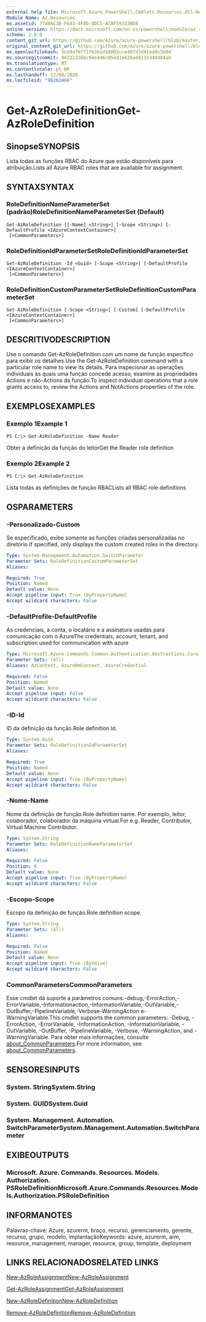 ```yaml
---
external help file: Microsoft.Azure.PowerShell.Cmdlets.Resources.dll-Help.xml
Module Name: Az.Resources
ms.assetid: 7740AC3B-F643-4F8D-8DC5-ACBF59323BD8
online version: https://docs.microsoft.com/en-us/powershell/module/az.resources/get-azroledefinition
schema: 2.0.0
content_git_url: https://github.com/Azure/azure-powershell/blob/master/src/Resources/Resources/help/Get-AzRoleDefinition.md
original_content_git_url: https://github.com/Azure/azure-powershell/blob/master/src/Resources/Resources/help/Get-AzRoleDefinition.md
ms.openlocfilehash: 5cd9a76f71f63b1d16003cce467d2d91eddc5b04
ms.sourcegitcommit: 04221336bc9eed46c05ed1e828a6811534d4b4ab
ms.translationtype: MT
ms.contentlocale: pt-BR
ms.lasthandoff: 12/08/2020
ms.locfileid: "98263466"
---
```

# <span data-ttu-id="32702-101">Get-AzRoleDefinition</span><span class="sxs-lookup"><span data-stu-id="32702-101">Get-AzRoleDefinition</span></span>

## <span data-ttu-id="32702-102">Sinopse</span><span class="sxs-lookup"><span data-stu-id="32702-102">SYNOPSIS</span></span>
<span data-ttu-id="32702-103">Lista todas as funções RBAC do Azure que estão disponíveis para atribuição.</span><span class="sxs-lookup"><span data-stu-id="32702-103">Lists all Azure RBAC roles that are available for assignment.</span></span>

## <span data-ttu-id="32702-104">SYNTAX</span><span class="sxs-lookup"><span data-stu-id="32702-104">SYNTAX</span></span>

### <span data-ttu-id="32702-105">RoleDefinitionNameParameterSet (padrão)</span><span class="sxs-lookup"><span data-stu-id="32702-105">RoleDefinitionNameParameterSet (Default)</span></span>
```
Get-AzRoleDefinition [[-Name] <String>] [-Scope <String>] [-DefaultProfile <IAzureContextContainer>]
 [<CommonParameters>]
```

### <span data-ttu-id="32702-106">RoleDefinitionIdParameterSet</span><span class="sxs-lookup"><span data-stu-id="32702-106">RoleDefinitionIdParameterSet</span></span>
```
Get-AzRoleDefinition -Id <Guid> [-Scope <String>] [-DefaultProfile <IAzureContextContainer>]
 [<CommonParameters>]
```

### <span data-ttu-id="32702-107">RoleDefinitionCustomParameterSet</span><span class="sxs-lookup"><span data-stu-id="32702-107">RoleDefinitionCustomParameterSet</span></span>
```
Get-AzRoleDefinition [-Scope <String>] [-Custom] [-DefaultProfile <IAzureContextContainer>]
 [<CommonParameters>]
```

## <span data-ttu-id="32702-108">DESCRITIVO</span><span class="sxs-lookup"><span data-stu-id="32702-108">DESCRIPTION</span></span>
<span data-ttu-id="32702-109">Use o comando Get-AzRoleDefinition com um nome de função específico para exibir os detalhes.</span><span class="sxs-lookup"><span data-stu-id="32702-109">Use the Get-AzRoleDefinition command with a particular role name to view its details.</span></span>
<span data-ttu-id="32702-110">Para inspecionar as operações individuais às quais uma função concede acesso, examine as propriedades Actions e não-Actions da função.</span><span class="sxs-lookup"><span data-stu-id="32702-110">To inspect individual operations that a role grants access to, review the Actions and NotActions properties of the role.</span></span>

## <span data-ttu-id="32702-111">EXEMPLOS</span><span class="sxs-lookup"><span data-stu-id="32702-111">EXAMPLES</span></span>

### <span data-ttu-id="32702-112">Exemplo 1</span><span class="sxs-lookup"><span data-stu-id="32702-112">Example 1</span></span>
```
PS C:\> Get-AzRoleDefinition -Name Reader
```

<span data-ttu-id="32702-113">Obter a definição da função do leitor</span><span class="sxs-lookup"><span data-stu-id="32702-113">Get the Reader role definition</span></span>

### <span data-ttu-id="32702-114">Exemplo 2</span><span class="sxs-lookup"><span data-stu-id="32702-114">Example 2</span></span>
```
PS C:\> Get-AzRoleDefinition
```

<span data-ttu-id="32702-115">Lista todas as definições de função RBAC</span><span class="sxs-lookup"><span data-stu-id="32702-115">Lists all RBAC role definitions</span></span>

## <span data-ttu-id="32702-116">OS</span><span class="sxs-lookup"><span data-stu-id="32702-116">PARAMETERS</span></span>

### <span data-ttu-id="32702-117">-Personalizado</span><span class="sxs-lookup"><span data-stu-id="32702-117">-Custom</span></span>
<span data-ttu-id="32702-118">Se especificado, exibe somente as funções criadas personalizadas no diretório.</span><span class="sxs-lookup"><span data-stu-id="32702-118">If specified, only displays the custom created roles in the directory.</span></span>

```yaml
Type: System.Management.Automation.SwitchParameter
Parameter Sets: RoleDefinitionCustomParameterSet
Aliases:

Required: True
Position: Named
Default value: None
Accept pipeline input: True (ByPropertyName)
Accept wildcard characters: False
```

### <span data-ttu-id="32702-119">-DefaultProfile</span><span class="sxs-lookup"><span data-stu-id="32702-119">-DefaultProfile</span></span>
<span data-ttu-id="32702-120">As credenciais, a conta, o locatário e a assinatura usadas para comunicação com o Azure</span><span class="sxs-lookup"><span data-stu-id="32702-120">The credentials, account, tenant, and subscription used for communication with azure</span></span>

```yaml
Type: Microsoft.Azure.Commands.Common.Authentication.Abstractions.Core.IAzureContextContainer
Parameter Sets: (All)
Aliases: AzContext, AzureRmContext, AzureCredential

Required: False
Position: Named
Default value: None
Accept pipeline input: False
Accept wildcard characters: False
```

### <span data-ttu-id="32702-121">-ID</span><span class="sxs-lookup"><span data-stu-id="32702-121">-Id</span></span>
<span data-ttu-id="32702-122">ID da definição da função.</span><span class="sxs-lookup"><span data-stu-id="32702-122">Role definition Id.</span></span>

```yaml
Type: System.Guid
Parameter Sets: RoleDefinitionIdParameterSet
Aliases:

Required: True
Position: Named
Default value: None
Accept pipeline input: True (ByPropertyName)
Accept wildcard characters: False
```

### <span data-ttu-id="32702-123">-Nome</span><span class="sxs-lookup"><span data-stu-id="32702-123">-Name</span></span>
<span data-ttu-id="32702-124">Nome da definição de função.</span><span class="sxs-lookup"><span data-stu-id="32702-124">Role definition name.</span></span>
<span data-ttu-id="32702-125">Por exemplo, leitor, colaborador, colaborador da máquina virtual.</span><span class="sxs-lookup"><span data-stu-id="32702-125">For e.g. Reader, Contributor, Virtual Machine Contributor.</span></span>

```yaml
Type: System.String
Parameter Sets: RoleDefinitionNameParameterSet
Aliases:

Required: False
Position: 0
Default value: None
Accept pipeline input: True (ByPropertyName)
Accept wildcard characters: False
```

### <span data-ttu-id="32702-126">-Escopo</span><span class="sxs-lookup"><span data-stu-id="32702-126">-Scope</span></span>
<span data-ttu-id="32702-127">Escopo da definição de função.</span><span class="sxs-lookup"><span data-stu-id="32702-127">Role definition scope.</span></span>

```yaml
Type: System.String
Parameter Sets: (All)
Aliases:

Required: False
Position: Named
Default value: None
Accept pipeline input: True (ByValue)
Accept wildcard characters: False
```

### <span data-ttu-id="32702-128">CommonParameters</span><span class="sxs-lookup"><span data-stu-id="32702-128">CommonParameters</span></span>
<span data-ttu-id="32702-129">Esse cmdlet dá suporte a parâmetros comuns:-debug,-ErrorAction,-ErrorVariable,-Informationaction,-InformationVariable,-OutVariable,-OutBuffer,-PipelineVariable,-Verbose-WarningAction e-WarningVariable.</span><span class="sxs-lookup"><span data-stu-id="32702-129">This cmdlet supports the common parameters: -Debug, -ErrorAction, -ErrorVariable, -InformationAction, -InformationVariable, -OutVariable, -OutBuffer, -PipelineVariable, -Verbose, -WarningAction, and -WarningVariable.</span></span> <span data-ttu-id="32702-130">Para obter mais informações, consulte [about_CommonParameters](http://go.microsoft.com/fwlink/?LinkID=113216).</span><span class="sxs-lookup"><span data-stu-id="32702-130">For more information, see [about_CommonParameters](http://go.microsoft.com/fwlink/?LinkID=113216).</span></span>

## <span data-ttu-id="32702-131">SENSORES</span><span class="sxs-lookup"><span data-stu-id="32702-131">INPUTS</span></span>

### <span data-ttu-id="32702-132">System. String</span><span class="sxs-lookup"><span data-stu-id="32702-132">System.String</span></span>

### <span data-ttu-id="32702-133">System. GUID</span><span class="sxs-lookup"><span data-stu-id="32702-133">System.Guid</span></span>

### <span data-ttu-id="32702-134">System. Management. Automation. SwitchParameter</span><span class="sxs-lookup"><span data-stu-id="32702-134">System.Management.Automation.SwitchParameter</span></span>

## <span data-ttu-id="32702-135">EXIBE</span><span class="sxs-lookup"><span data-stu-id="32702-135">OUTPUTS</span></span>

### <span data-ttu-id="32702-136">Microsoft. Azure. Commands. Resources. Models. Authorization. PSRoleDefinition</span><span class="sxs-lookup"><span data-stu-id="32702-136">Microsoft.Azure.Commands.Resources.Models.Authorization.PSRoleDefinition</span></span>

## <span data-ttu-id="32702-137">INFORMA</span><span class="sxs-lookup"><span data-stu-id="32702-137">NOTES</span></span>
<span data-ttu-id="32702-138">Palavras-chave: Azure, azurerm, braço, recurso, gerenciamento, gerente, recurso, grupo, modelo, implantação</span><span class="sxs-lookup"><span data-stu-id="32702-138">Keywords: azure, azurerm, arm, resource, management, manager, resource, group, template, deployment</span></span>

## <span data-ttu-id="32702-139">LINKS RELACIONADOS</span><span class="sxs-lookup"><span data-stu-id="32702-139">RELATED LINKS</span></span>

[<span data-ttu-id="32702-140">New-AzRoleAssignment</span><span class="sxs-lookup"><span data-stu-id="32702-140">New-AzRoleAssignment</span></span>](./New-AzRoleAssignment.md)

[<span data-ttu-id="32702-141">Get-AzRoleAssignment</span><span class="sxs-lookup"><span data-stu-id="32702-141">Get-AzRoleAssignment</span></span>](./Get-AzRoleAssignment.md)

[<span data-ttu-id="32702-142">New-AzRoleDefinition</span><span class="sxs-lookup"><span data-stu-id="32702-142">New-AzRoleDefinition</span></span>](./New-AzRoleDefinition.md)

[<span data-ttu-id="32702-143">Remove-AzRoleDefinition</span><span class="sxs-lookup"><span data-stu-id="32702-143">Remove-AzRoleDefinition</span></span>](./Remove-AzRoleDefinition.md)

